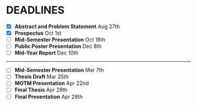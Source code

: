 # DEADLINES
- [x] **Abstract and Problem Statement** Aug 27th 
- [x] **Prospectus** Oct 1st
- [ ] **Mid-Semester Presentation** Oct 18th
- [ ] **Public Poster Presentation** Dec 8th
- [ ] **Mid-Year Report** Dec 10th

--------------------------------------

- [ ] **Mid-Semester Presentation** Mar 7th
- [ ] **Thesis Draft** Mar 25th
- [ ] **MOTM Presentation** Apr 22nd
- [ ] **Final Thesis** Apr 28th
- [ ] **Final Presentation** Apr 28th
